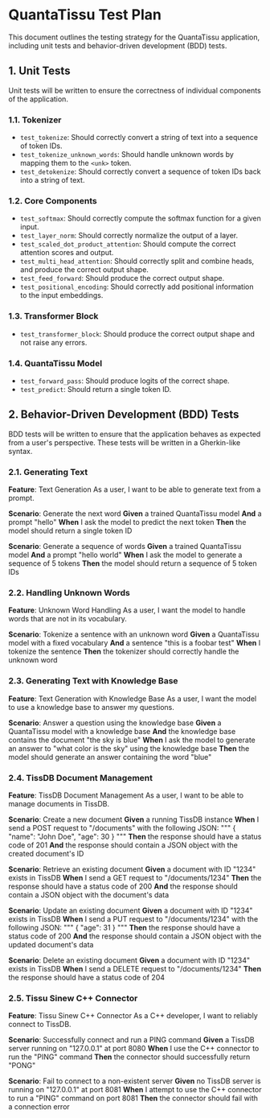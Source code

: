 # QuantaTissu Test Plan

This document outlines the testing strategy for the QuantaTissu application, including unit tests and behavior-driven development (BDD) tests.

## 1. Unit Tests

Unit tests will be written to ensure the correctness of individual components of the application.

### 1.1. Tokenizer

-   `test_tokenize`: Should correctly convert a string of text into a sequence of token IDs.
-   `test_tokenize_unknown_words`: Should handle unknown words by mapping them to the `<unk>` token.
-   `test_detokenize`: Should correctly convert a sequence of token IDs back into a string of text.

### 1.2. Core Components

-   `test_softmax`: Should correctly compute the softmax function for a given input.
-   `test_layer_norm`: Should correctly normalize the output of a layer.
-   `test_scaled_dot_product_attention`: Should compute the correct attention scores and output.
-   `test_multi_head_attention`: Should correctly split and combine heads, and produce the correct output shape.
-   `test_feed_forward`: Should produce the correct output shape.
-   `test_positional_encoding`: Should correctly add positional information to the input embeddings.

### 1.3. Transformer Block

-   `test_transformer_block`: Should produce the correct output shape and not raise any errors.

### 1.4. QuantaTissu Model

-   `test_forward_pass`: Should produce logits of the correct shape.
-   `test_predict`: Should return a single token ID.

## 2. Behavior-Driven Development (BDD) Tests

BDD tests will be written to ensure that the application behaves as expected from a user's perspective. These tests will be written in a Gherkin-like syntax.

### 2.1. Generating Text

**Feature**: Text Generation
As a user, I want to be able to generate text from a prompt.

**Scenario**: Generate the next word
**Given** a trained QuantaTissu model
**And** a prompt "hello"
**When** I ask the model to predict the next token
**Then** the model should return a single token ID

**Scenario**: Generate a sequence of words
**Given** a trained QuantaTissu model
**And** a prompt "hello world"
**When** I ask the model to generate a sequence of 5 tokens
**Then** the model should return a sequence of 5 token IDs

### 2.2. Handling Unknown Words

**Feature**: Unknown Word Handling
As a user, I want the model to handle words that are not in its vocabulary.

**Scenario**: Tokenize a sentence with an unknown word
**Given** a QuantaTissu model with a fixed vocabulary
**And** a sentence "this is a foobar test"
**When** I tokenize the sentence
**Then** the tokenizer should correctly handle the unknown word

### 2.3. Generating Text with Knowledge Base

**Feature**: Text Generation with Knowledge Base
As a user, I want the model to use a knowledge base to answer my questions.

**Scenario**: Answer a question using the knowledge base
**Given** a QuantaTissu model with a knowledge base
**And** the knowledge base contains the document "the sky is blue"
**When** I ask the model to generate an answer to "what color is the sky" using the knowledge base
**Then** the model should generate an answer containing the word "blue"

### 2.4. TissDB Document Management

**Feature**: TissDB Document Management
As a user, I want to be able to manage documents in TissDB.

**Scenario**: Create a new document
**Given** a running TissDB instance
**When** I send a POST request to "/documents" with the following JSON:
"""
{
  "name": "John Doe",
  "age": 30
}
"""
**Then** the response should have a status code of 201
**And** the response should contain a JSON object with the created document's ID

**Scenario**: Retrieve an existing document
**Given** a document with ID "1234" exists in TissDB
**When** I send a GET request to "/documents/1234"
**Then** the response should have a status code of 200
**And** the response should contain a JSON object with the document's data

**Scenario**: Update an existing document
**Given** a document with ID "1234" exists in TissDB
**When** I send a PUT request to "/documents/1234" with the following JSON:
"""
{
  "age": 31
}
"""
**Then** the response should have a status code of 200
**And** the response should contain a JSON object with the updated document's data

**Scenario**: Delete an existing document
**Given** a document with ID "1234" exists in TissDB
**When** I send a DELETE request to "/documents/1234"
**Then** the response should have a status code of 204

### 2.5. Tissu Sinew C++ Connector

**Feature**: Tissu Sinew C++ Connector
As a C++ developer, I want to reliably connect to TissDB.

**Scenario**: Successfully connect and run a PING command
**Given** a TissDB server running on "127.0.0.1" at port 8080
**When** I use the C++ connector to run the "PING" command
**Then** the connector should successfully return "PONG"

**Scenario**: Fail to connect to a non-existent server
**Given** no TissDB server is running on "127.0.0.1" at port 8081
**When** I attempt to use the C++ connector to run a "PING" command on port 8081
**Then** the connector should fail with a connection error
